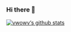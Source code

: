 ### Hi there 👋

[![vwowv‘s github stats](https://github-readme-stats.vercel.app/api?username=vwowv)](https://github.com/vwowv/vwowv)

<!--
**vwowv/vwowv** is a ✨ _special_ ✨ repository because its `README.md` (this file) appears on your GitHub profile.

Here are some ideas to get you started:

- 🔭 I’m currently working on ...
- 🌱 I’m currently learning ...
- 👯 I’m looking to collaborate on ...
- 🤔 I’m looking for help with ...
- 💬 Ask me about ...
- 📫 How to reach me: ...
- 😄 Pronouns: ...
- ⚡ Fun fact: ...
-->
